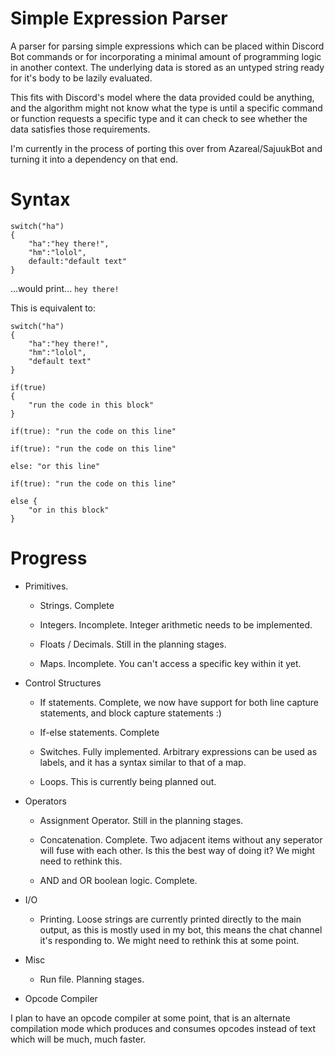 # Simple Expression Parser

A parser for parsing simple expressions which can be placed within Discord Bot commands or for incorporating a minimal amount of programming logic in another context. The underlying data is stored as an untyped  string ready for it's body to be lazily evaluated.

This fits with Discord's model where the data provided could be anything, and the algorithm might not know what the type is until a specific command or function requests a specific type and it can check to see whether the data satisfies those requirements.

I'm currently in the process of porting this over from Azareal/SajuukBot and turning it into a dependency on that end.

# Syntax
```
switch("ha")
{
	"ha":"hey there!",
	"hm":"lolol",
	default:"default text"
}
```
...would print... `hey there!`

This is equivalent to:

```
switch("ha")
{
	"ha":"hey there!",
	"hm":"lolol",
	"default text"
}
```

```
if(true)
{
	"run the code in this block"
}

if(true): "run the code on this line"

if(true): "run the code on this line"

else: "or this line"

if(true): "run the code on this line"

else {
	"or in this block"
}
```

# Progress

* Primitives.

  * Strings. Complete

  * Integers. Incomplete. Integer arithmetic needs to be implemented.

  * Floats / Decimals. Still in the planning stages.

  * Maps. Incomplete. You can't access a specific key within it yet.

* Control Structures

  * If statements. Complete, we now have support for both line capture statements, and block capture statements :)

  * If-else statements. Complete

  * Switches. Fully implemented. Arbitrary expressions can be used as labels, and it has a syntax similar to that of a map.

  * Loops. This is currently being planned out.

* Operators

  * Assignment Operator. Still in the planning stages.

  * Concatenation. Complete. Two adjacent items without any seperator will fuse with each other. Is this the best way of doing it? We might need to rethink this.

  * AND and OR boolean logic. Complete.

* I/O

  * Printing. Loose strings are currently printed directly to the main output, as this is mostly used in my bot, this means the chat channel it's responding to. We might need to rethink this at some point.

* Misc

  * Run file. Planning stages.

* Opcode Compiler

I plan to have an opcode compiler at some point, that is an alternate compilation mode which produces and consumes opcodes instead of text which will be much, much faster.